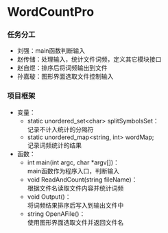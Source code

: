 # WordCountPro

### 任务分工
* 刘强：main函数判断输入
* 赵传储：处理输入，统计文件词频，定义其它模块接口
* 赵自煜：排序后将词频输出到文件
* 孙嘉璇：图形界面选取文件控制输入

### 项目框架
* 变量：
  * static unordered_set&lt;char&gt; splitSymbolsSet：  
  记录不计入统计的分隔符
  * static unordered_map&lt;string, int&gt; wordMap;  
  记录词频统计的结果
* 函数：
  * int main(int argc, char \*argv[])：  
  main函数作为程序入口，判断输入
  * void ReadAndCount(string fileName)：  
  根据文件名读取文件内容并统计词频
  * void Output()：  
  将词频结果排序后写入到输出文件中
  * string OpenAFile()：  
  使用图形界面选取文件并返回文件名
